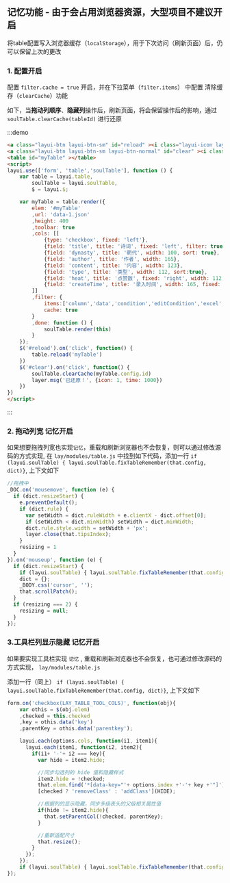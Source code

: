 ## 记忆功能 - 由于会占用浏览器资源，**大型项目不建议开启**
将table配置写入浏览器缓存（`localStorage`），用于下次访问（刷新页面）后，仍可以保留上次的更改
### 1. 配置开启
配置 `filter.cache = true` 开启，并在下拉菜单（`filter.items`） 中配置 清除缓存（`clearCache`）功能  

如下，当**拖动列顺序**、**隐藏列**操作后，刷新页面，将会保留操作后的影响，通过 `soulTable.clearCache(tableId)` 进行还原

:::demo
```html
<a class="layui-btn layui-btn-sm" id="reload" ><i class="layui-icon layui-icon-refresh"></i>重载</a>
<a class="layui-btn layui-btn-sm layui-btn-normal" id="clear" ><i class="layui-icon layui-icon-delete"></i>清除缓存</a>
<table id="myTable" ></table>
<script>
layui.use(['form', 'table','soulTable'], function () {
    var table = layui.table,
        soulTable = layui.soulTable,
        $ = layui.$;

    var myTable = table.render({
        elem: '#myTable'
        ,url: 'data-1.json'
        ,height: 400
        ,toolbar: true
        ,cols: [[
            {type: 'checkbox', fixed: 'left'},
            {field: 'title', title: '诗词', fixed: 'left', filter: true, width: 200, sort: true},
            {field: 'dynasty', title: '朝代', width: 100, sort: true},
            {field: 'author', title: '作者', width: 165},
            {field: 'content', title: '内容', width: 123},
            {field: 'type', title: '类型', width: 112, sort:true},
            {field: 'heat', title: '点赞数', fixed: 'right', width: 112, sort:true},
            {field: 'createTime', title: '录入时间', width: 165, fixed: 'right', sort:true},
        ]]
        ,filter: {
            items:['column','data','condition','editCondition','excel','clearCache'],
            cache: true
        }
        ,done: function () {
            soulTable.render(this)
        }
    });
    $('#reload').on('click', function() {
        table.reload('myTable')
    })
    $('#clear').on('click', function() {
        soulTable.clearCache(myTable.config.id)
        layer.msg('已还原！', {icon: 1, time: 1000})
    })
})
</script>
```
:::


### 2. 拖动列宽 记忆开启
如果想要拖拽列宽也实现`记忆`，重载和刷新浏览器也不会恢复，则可以通过修改源码的方式实现, 在 `lay/modules/table.js` 中找到如下代码，添加一行 `if (layui.soulTable) { layui.soulTable.fixTableRemember(that.config, dict)}`, 上下文如下

```js
//拖拽中
_DOC.on('mousemove', function (e) {
  if (dict.resizeStart) {
    e.preventDefault();
    if (dict.rule) {
      var setWidth = dict.ruleWidth + e.clientX - dict.offset[0];
      if (setWidth < dict.minWidth) setWidth = dict.minWidth;
      dict.rule.style.width = setWidth + 'px';
      layer.close(that.tipsIndex);
    }
    resizing = 1
  }
}).on('mouseup', function (e) {
  if (dict.resizeStart) {
    if (layui.soulTable) { layui.soulTable.fixTableRemember(that.config, dict) } //这是要添加的那一行
    dict = {};
    _BODY.css('cursor', '');
    that.scrollPatch();
  }
  if (resizing === 2) {
    resizing = null;
  }
});
```

### 3.工具栏列显示隐藏 记忆开启
如果要实现工具栏实现 `记忆` , 重载和刷新浏览器也不会恢复，也可通过修改源码的方式实现， `lay/modules/table.js`

添加一行（同上） `if (layui.soulTable) { layui.soulTable.fixTableRemember(that.config, dict)}`, 上下文如下

```js
form.on('checkbox(LAY_TABLE_TOOL_COLS)', function(obj){
    var othis = $(obj.elem)
    ,checked = this.checked
    ,key = othis.data('key')
    ,parentKey = othis.data('parentkey');

    layui.each(options.cols, function(i1, item1){
      layui.each(item1, function(i2, item2){
        if(i1+ '-'+ i2 === key){
          var hide = item2.hide;

          //同步勾选列的 hide 值和隐藏样式
          item2.hide = !checked;
          that.elem.find('*[data-key="'+ options.index +'-'+ key +'"]')
          [checked ? 'removeClass' : 'addClass'](HIDE);

          //根据列的显示隐藏，同步多级表头的父级相关属性值
          if(hide != item2.hide){
            that.setParentCol(!checked, parentKey);
          }

          //重新适配尺寸
          that.resize();
        }
      });
    });
    if (layui.soulTable) { layui.soulTable.fixTableRemember(that.config, dict)}   //这是要添加的那一行
});
```



